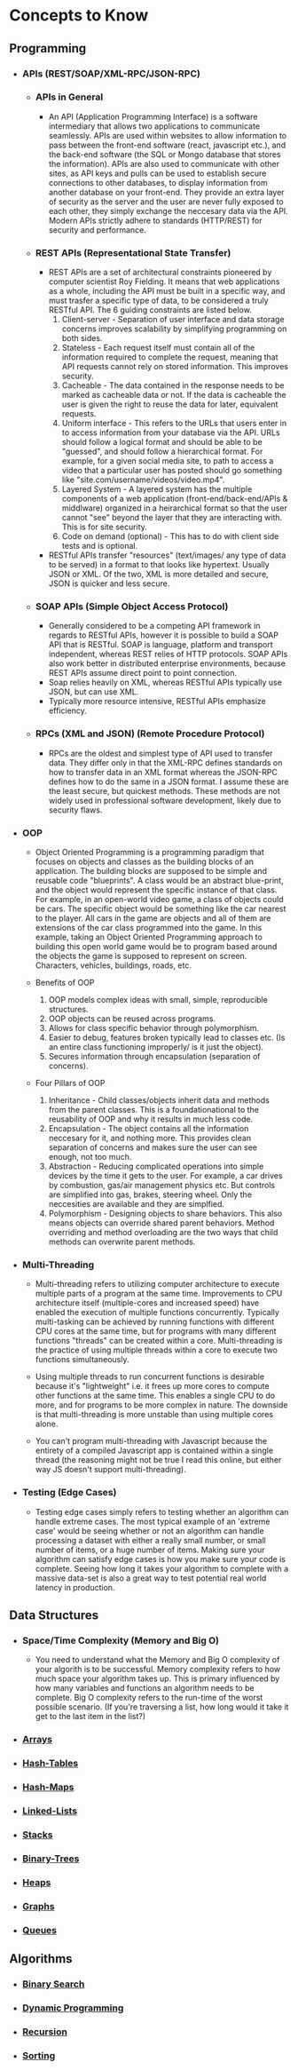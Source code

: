 # Concepts to Know

## Programming
- ### APIs (REST/SOAP/XML-RPC/JSON-RPC)
    - ### APIs in General
        - An API (Application Programming Interface) is a software intermediary that allows two applications to communicate seamlessly. APIs are used within websites to allow information to pass between the front-end software (react, javascript etc.), and the back-end software (the SQL or Mongo database that stores the information). APIs are also used to communicate with other sites, as API keys and pulls can be used to establish secure connections to other databases, to display information from another database on your front-end. They provide an extra layer of security as the server and the user are never fully exposed to each other, they simply exchange the neccesary data via the API. Modern APIs strictly adhere to standards (HTTP/REST) for security and performance.
    
    - ### REST APIs (Representational State Transfer)
        - REST APIs are a set of architectural constraints pioneered by computer scientist Roy Fielding. It means that web applications as a whole, including the API must be built in a specific way, and must trasfer a specific type of data, to be considered a truly RESTful API. The 6 guiding constraints are listed below.
            1. Client-server - Separation of user interface and data storage concerns improves scalability by simplifying programming on both sides.
            2. Stateless - Each request itself must contain all of the information required to complete the request, meaning that API requests cannot rely on stored information. This improves security.
            3. Cacheable - The data contained in the response needs to be marked as cacheable data or not. If the data is cacheable the user is given the right to reuse the data for later, equivalent requests.
            4. Uniform interface - This refers to the URLs that users enter in to access information from your database via the API. URLs should follow a logical format and should be able to be "guessed", and should follow a hierarchical format. For example, for a given social media site, to path to access a video that a particular user has posted should go something like "site.com/username/videos/video.mp4".
            5. Layered System - A layered system has the multiple components of a web application (front-end/back-end/APIs & middlware) organized in a heirarchical format so that the user cannot "see" beyond the layer that they are interacting with. This is for site security.
            6. Code on demand (optional) - This has to do with client side tests and is optional.
        - RESTful APIs transfer "resources" (text/images/ any type of data to be served) in a format to that looks like hypertext. Usually JSON or XML. Of the two, XML is more detailed and secure, JSON is quicker and less secure.

    - ### SOAP APIs (Simple Object Access Protocol)
        - Generally considered to be a competing API framework in regards to RESTful APIs, however it is possible to build a SOAP API that is RESTful. SOAP is language, platform and transport independent, whereas REST relies of HTTP protocols. SOAP APIs also work better in distributed enterprise environments, because REST APIs assume direct point to point connection.
        - Soap relies heavily on XML, whereas RESTful APIs typically use JSON, but can use XML.
        - Typically more resource intensive, RESTful APIs emphasize efficiency. 

    - ### RPCs (XML and JSON) (Remote Procedure Protocol)
        - RPCs are the oldest and simplest type of API used to transfer data. They differ only in that the XML-RPC defines standards on how to transfer data in an XML format whereas the JSON-RPC defines how to do the same in a JSON format. I assume these are the least secure, but quickest methods. These methods are not widely used in professional software development, likely due to security flaws.

- ### OOP
    - Object Oriented Programming is a programming paradigm that focuses on objects and classes as the building blocks of an application. The building blocks are supposed to be simple and reusable code "blueprints". A class would be an abstract blue-print, and the object would represent the specific instance of that class. For example, in an open-world video game, a class of objects could be cars. The specific object would be something like the car nearest to the player. All cars in the game are objects and all of them are extensions of the car class programmed into the game. In this example, taking an Object Oriented Programming approach to building this open world game would be to program based around the objects the game is supposed to represent on screen. Characters, vehicles, buildings, roads, etc. 

    - Benefits of OOP
        1. OOP models complex ideas with small, simple, reproducible structures.
        2. OOP objects can be reused across programs.
        3. Allows for class specific behavior through polymorphism.
        4. Easier to debug, features broken typically lead to classes etc. (Is an entire class functioning improperly/ is it just the object).
        5. Secures information through encapsulation (separation of concerns).

    - Four Pillars of OOP
        1. Inheritance - Child classes/objects inherit data and methods from the parent classes. This is a foundationational to the reusability of OOP and why it results in much less code.
        2. Encapsulation - The object contains all the information neccesary for it, and nothing more. This provides clean separation of concerns and makes sure the user can see enough, not too much.
        3. Abstraction - Reducing complicated operations into simple devices by the time it gets to the user. For example, a car drives by combustion, gas/air management physics etc. But controls are simplified into gas, brakes, steering wheel. Only the neccesities are available and they are simplfied.
        4. Polymorphism - Designing objects to share behaviors. This also means objects can override shared parent behaviors. Method overriding and method overloading are the two ways that child methods can overwrite parent methods.

- ### Multi-Threading
    - Multi-threading refers to utilizing computer architecture to execute multiple parts of a program at the same time. Improvements to CPU architecture itself (multiple-cores and increased speed) have enabled the execution of multiple functions concurrently. Typically multi-tasking can be achieved by running functions with different CPU cores at the same time, but for programs with many different functions "threads" can be created within a core. Multi-threading is the practice of using multiple threads within a core to execute two functions simultaneously.

    - Using multiple threads to run concurrent functions is desirable because it's "lightweight" i.e. it frees up more cores to compute other functions at the same time. This enables a single CPU to do more, and for programs to be more complex in nature. The downside is that multi-threading is more unstable than using multiple cores alone.

    - You can't program multi-threading with Javascript because the entirety of a compiled Javascript app is contained within a single thread (the reasoning might not be true I read this online, but either way JS doesn't support multi-threading).

- ### Testing (Edge Cases)
    - Testing edge cases simply refers to testing whether an algorithm can handle extreme cases. The most typical example of an 'extreme case' would be seeing whether or not an algorithm can handle processing a dataset with either a really small number, or small number of items, or a huge number of items. Making sure your algorithm can satisfy edge cases is how you make sure your code is complete. Seeing how long it takes your algorithm to complete with a massive data-set is also a great way to test potential real world latency in production.

## Data Structures
- ### Space/Time Complexity (Memory and Big O)
    - You need to understand what the Memory and Big O complexity of your algorith is to be successful. Memory complexity refers to how much space your algorithm takes up. This is primary influenced by how many variables and functions an algorithm needs to be complete. Big O complexity refers to the run-time of the worst possible scenario. (If you're traversing a list, how long would it take it get to the last item in the list?)

- ### [Arrays](../02-Data-Structures/Arrays/Arrays.md)
- ### [Hash-Tables](../02-Data-Structures/Hash-Tables/Hash-Tables.md)
- ### [Hash-Maps](../02-Data-Structures/Hash-Maps/Hash-Maps.md)
- ### [Linked-Lists](../02-Data-Structures/Linked-Lists/Linked-Lists.md)
- ### [Stacks](../02-Data-Structures/Stacks/Stacks.md)
- ### [Binary-Trees](../02-Data-Structures/Binary-Trees/Binary-Trees.md)
- ### [Heaps](../02-Data-Structures/Heaps/Heaps.md)
- ### [Graphs](../02-Data-Structures/Graphs/Graphs.md)
- ### [Queues](../02-Data-Structures/Queues/Queues.md)

## Algorithms
- ### [Binary Search](../03-Algorithms/Binary-Search/Binary-Search.md)
- ### [Dynamic Programming](../03-Algorithms/Dynamic-Programming/Dynamic-Programming.md)
- ### [Recursion](../03-Algorithms/Recursion/Recursion.md)
- ### [Sorting](../03-Algorithms/Sorting/Sorting.md)